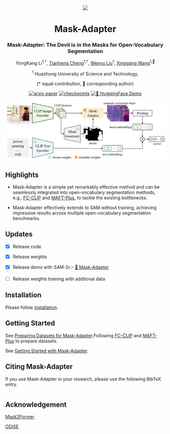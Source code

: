 <div align ="center">
<img src="./assets/logo.jpeg" width="20%">
<h1> Mask-Adapter </h1>
<h3> Mask-Adapter: The Devil is in the Masks for Open-Vocabulary Segmentation </h3>

YongKang Li<sup>1,\*</sup>, [Tianheng Cheng](https://scholar.google.com/citations?user=PH8rJHYAAAAJ&hl=zh-CN)<sup>1,\*</sup>, [Wenyu Liu](http://eic.hust.edu.cn/professor/liuwenyu)<sup>1</sup>, [Xinggang Wang](https://xwcv.github.io/)<sup>1,📧</sup>

<sup>1</sup> Huazhong University of Science and Technology,


(\* equal contribution, 📧 corresponding author)

[![arxiv paper](https://img.shields.io/badge/arXiv-Paper-red)]()
[![checkpoints](https://img.shields.io/badge/HuggingFace-🤗-orange)]()
[![🤗 HuggingFace Demo](https://img.shields.io/badge/Mask_Adapter-🤗_HF_Demo-orange)]()

</div>


<div align="center">
<img src="./assets/main_fig.png">
</div>

## Highlights

* Mask-Adapter is a simple yet remarkably effective method and can be seamlessly integrated into open-vocabulary segmentation methods, e.g., [FC-CLIP](https://github.com/bytedance/fc-clip) and [MAFT-Plus](https://github.com/jiaosiyu1999/MAFT-Plus), to tackle the existing bottlenecks.

* Mask-Adapter effectively extends to SAM without training, achieving impressive results across multiple open-vocabulary segmentation benchmarks.

## Updates
- [x] Release code
- [x] Release weights
- [x] Release demo with SAM-2👉 [🤗 Mask-Adapter]()
- [ ] Release weights training with addtional data


## Installation
Please follow [installation](INSTALL.md).

## Getting Started

See [Preparing Datasets for Mask-Adapter](datasets/README.md).Following [FC-CLIP](https://github.com/bytedance/fc-clip) and [MAFT-Plus](https://github.com/jiaosiyu1999/MAFT-Plus) to prepare datasets.

See [Getting Started with   Mask-Adapter](GETTING_STARTED.md).



## <a name="Citing Mask-Adapter"></a>Citing  Mask-Adapter

If you use Mask-Adapter in your research, please use the following BibTeX entry.

```BibTeX

```

## Acknowledgement

[Mask2Former](https://github.com/facebookresearch/Mask2Former)

[ODISE](https://github.com/NVlabs/ODISE)
